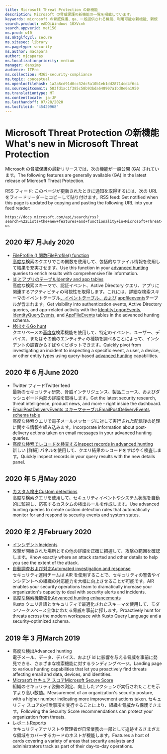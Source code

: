 ```yaml
---
title: Microsoft Threat Protection の新機能
description: Microsoft の脅威保護の新機能の一覧を掲載しています。
keywords: microsoft の脅威保護、ga、一般提供される機能、利用可能な新機能、新規
search.product: eADQiWindows 10XVcnh
search.appverid: met150
ms.prod: w10
ms.mktglfcycl: secure
ms.sitesec: library
ms.pagetype: security
ms.author: macapara
author: mjcaparas
ms.localizationpriority: medium
manager: dansimp
audience: ITPro
ms.collection: M365-security-compliance
ms.topic: conceptual
ms.openlocfilehash: 1a2a8cd91d0cc32dc5a10b1eb1dd28714cd4f6c4
ms.sourcegitcommit: 583fd1ac1f385c58b93bda648907a1bd8e0a1950
ms.translationtype: MT
ms.contentlocale: ja-JP
ms.lasthandoff: 07/28/2020
ms.locfileid: "45429968"
---
```

# <a name="whats-new-in-microsoft-threat-protection"></a><span data-ttu-id="ffea8-104">Microsoft Threat Protection の新機能</span><span class="sxs-lookup"><span data-stu-id="ffea8-104">What's new in Microsoft Threat Protection</span></span>

<span data-ttu-id="ffea8-105">Microsoft の脅威保護の最新リリースでは、次の機能が一般公開 (GA) されています。</span><span class="sxs-lookup"><span data-stu-id="ffea8-105">The following features are generally available (GA) in the latest release of Microsoft Threat Protection.</span></span>

<span data-ttu-id="ffea8-106">RSS フィード: このページが更新されたときに通知を取得するには、次の URL をフィードリーダーにコピーして貼り付けます。</span><span class="sxs-lookup"><span data-stu-id="ffea8-106">RSS feed: Get notified when this page is updated by copying and pasting the following URL into your feed reader:</span></span>
```http
https://docs.microsoft.com/api/search/rss?search=%22Lists+the+new+features+and+functionality+in+Microsoft+Threat+Protection%22&locale=en-us
```
## <a name="july-2020"></a><span data-ttu-id="ffea8-107">2020 年7 月</span><span class="sxs-lookup"><span data-stu-id="ffea8-107">July 2020</span></span>
- [<span data-ttu-id="ffea8-108">FileProfile () 関数</span><span class="sxs-lookup"><span data-stu-id="ffea8-108">FileProfile() function</span></span>](advanced-hunting-fileprofile-function.md) <br> <span data-ttu-id="ffea8-109">[高度な](advanced-hunting-overview.md)検索のクエリでこの関数を使用して、包括的なファイル情報を使用して結果を充実させます。</span><span class="sxs-lookup"><span data-stu-id="ffea8-109">Use this function in your [advanced hunting](advanced-hunting-overview.md) queries to enrich results with comprehensive file information.</span></span>
- [<span data-ttu-id="ffea8-110">Id とアプリのテーブル</span><span class="sxs-lookup"><span data-stu-id="ffea8-110">Identity and app tables</span></span>](advanced-hunting-schema-tables.md)<br> <span data-ttu-id="ffea8-111">高度な検索スキーマで、認証イベント、Active Directory クエリ、アプリに関連するアクティビティの可視性を取得します。これには、詳細な検索スキーマのイベントテーブル[、イベント](advanced-hunting-identityqueryevents-table.md)[テーブル、および](advanced-hunting-identitylogonevents-table.md) [appfileevents](advanced-hunting-appfileevents-table.md)テーブルが含まれます。</span><span class="sxs-lookup"><span data-stu-id="ffea8-111">Get visibility into authentication events, Active Directory queries, and app-related activity with the [IdentityLogonEvents](advanced-hunting-identitylogonevents-table.md), [IdentityQueryEvents](advanced-hunting-identityqueryevents-table.md), and [AppFileEvents](advanced-hunting-appfileevents-table.md) tables in the advanced hunting schema.</span></span>
- [<span data-ttu-id="ffea8-112">検出する</span><span class="sxs-lookup"><span data-stu-id="ffea8-112">Go hunt</span></span>](advanced-hunting-go-hunt.md)<br> <span data-ttu-id="ffea8-113">クエリベースの[高度な](advanced-hunting-overview.md)検索機能を使用して、特定のイベント、ユーザー、デバイス、またはその他のエンティティの種類を調べることによって、インシデントの調査からすばやくピボットできます。</span><span class="sxs-lookup"><span data-stu-id="ffea8-113">Quickly pivot from investigating an incident to inspecting a specific event, a user, a device, or other entity types using query-based [advanced hunting](advanced-hunting-overview.md) capabilities.</span></span>

## <a name="june-2020"></a><span data-ttu-id="ffea8-114">2020 年 6 月</span><span class="sxs-lookup"><span data-stu-id="ffea8-114">June 2020</span></span>
- <span data-ttu-id="ffea8-115">Twitter フィード</span><span class="sxs-lookup"><span data-stu-id="ffea8-115">Twitter feed</span></span> <br> <span data-ttu-id="ffea8-116">最新のセキュリティ研究、脅威インテリジェンス、製品ニュース、およびダッシュボード内部の詳細を取得します。</span><span class="sxs-lookup"><span data-stu-id="ffea8-116">Get the latest security research, threat intelligence, product news, and more - right inside the dashboard.</span></span>
- [<span data-ttu-id="ffea8-117">EmailPostDeliveryEvents スキーマテーブル</span><span class="sxs-lookup"><span data-stu-id="ffea8-117">EmailPostDeliveryEvents schema table</span></span>](advanced-hunting-emailpostdeliveryevents-table.md) <br> <span data-ttu-id="ffea8-118">高度な検索クエリで電子メールメッセージに対して実行された配信後の処理に関する情報を組み込みます。</span><span class="sxs-lookup"><span data-stu-id="ffea8-118">Incorporate information about post-delivery actions taken on email messages in your advanced hunting queries.</span></span>
- [<span data-ttu-id="ffea8-119">高度な検索でレコードを検査する</span><span class="sxs-lookup"><span data-stu-id="ffea8-119">Inspect records in advanced hunting</span></span>](advanced-hunting-query-results.md#drill-down-from-query-results) <br> <span data-ttu-id="ffea8-120">新しい [詳細] パネルを使用して、クエリ結果のレコードをすばやく検査します。</span><span class="sxs-lookup"><span data-stu-id="ffea8-120">Quickly inspect records in your query results with the new details panel.</span></span>

## <a name="may-2020"></a><span data-ttu-id="ffea8-121">2020 年 5 月</span><span class="sxs-lookup"><span data-stu-id="ffea8-121">May 2020</span></span>
- [<span data-ttu-id="ffea8-122">カスタム検出</span><span class="sxs-lookup"><span data-stu-id="ffea8-122">Custom detections</span></span>](custom-detections-overview.md) <br> <span data-ttu-id="ffea8-123">高度な検索クエリを使用して、セキュリティイベントやシステム状態を自動的に監視し、応答するカスタムの検出ルールを作成します。</span><span class="sxs-lookup"><span data-stu-id="ffea8-123">Use advanced hunting queries to create custom detection rules that automatically monitor for and respond to security events and system states.</span></span>

## <a name="february-2020"></a><span data-ttu-id="ffea8-124">2020 年 2 月</span><span class="sxs-lookup"><span data-stu-id="ffea8-124">February 2020</span></span>
- [<span data-ttu-id="ffea8-125">インシデント</span><span class="sxs-lookup"><span data-stu-id="ffea8-125">Incidents</span></span>](incidents-overview.md) <br> <span data-ttu-id="ffea8-126">攻撃が開始された場所とその他の詳細を正確に把握して、攻撃の範囲を確認します。</span><span class="sxs-lookup"><span data-stu-id="ffea8-126">Know exactly where an attack started and other details to help you see the extent of the attack.</span></span>
- [<span data-ttu-id="ffea8-127">自動調査および対応</span><span class="sxs-lookup"><span data-stu-id="ffea8-127">Automated investigation and response</span></span>](mtp-autoir.md) <br> <span data-ttu-id="ffea8-128">セキュリティ運用チームは AIR を使用することで、セキュリティの警告やインシデントへの組織の対応能力を大幅に向上させることが可能です。</span><span class="sxs-lookup"><span data-stu-id="ffea8-128">AIR enables your security operations team to dramatically increase your organization's capacity to deal with security alerts and incidents.</span></span>
- [<span data-ttu-id="ffea8-129">高度な検索機能強化</span><span class="sxs-lookup"><span data-stu-id="ffea8-129">Advanced hunting enhancements</span></span>](advanced-hunting-overview.md) <br> <span data-ttu-id="ffea8-130">Kusto クエリ言語とセキュリティで最適化されたスキーマを使用して、モダンワークスペース全体にわたる脅威を事前に探します。</span><span class="sxs-lookup"><span data-stu-id="ffea8-130">Proactively hunt for threats across the modern workspace with Kusto Query Language and a security-optimized schema.</span></span>

## <a name="march-2019"></a><span data-ttu-id="ffea8-131">2019 年 3 月</span><span class="sxs-lookup"><span data-stu-id="ffea8-131">March 2019</span></span>
- <span data-ttu-id="ffea8-132">高度な検出</span><span class="sxs-lookup"><span data-stu-id="ffea8-132">Advanced hunting</span></span> <br> <span data-ttu-id="ffea8-133">電子メール、データ、デバイス、および id に影響を与える脅威を事前に発見できる、さまざまな検索機能に対するランディングページ。</span><span class="sxs-lookup"><span data-stu-id="ffea8-133">Landing page to various hunting capabilities that let you proactively find threats affecting email and data, devices, and identities.</span></span>
- [<span data-ttu-id="ffea8-134">Microsoft セキュア スコア</span><span class="sxs-lookup"><span data-stu-id="ffea8-134">Microsoft Secure Score</span></span>](microsoft-secure-score.md) <br> <span data-ttu-id="ffea8-135">組織のセキュリティ姿勢の測定、向上したアクションが実行されたことを示すより高い数値。</span><span class="sxs-lookup"><span data-stu-id="ffea8-135">Measurement of an organization's security posture, with a higher number indicating more improvement actions taken.</span></span> <span data-ttu-id="ffea8-136">セキュリティ スコアの推奨事項を実行することにより、組織を脅威から保護できます。</span><span class="sxs-lookup"><span data-stu-id="ffea8-136">Following the Security Score recommendations can protect your organization from threats.</span></span> 
- [<span data-ttu-id="ffea8-137">レポート</span><span class="sxs-lookup"><span data-stu-id="ffea8-137">Reports</span></span>](monitoring-and-reporting.md) <br>  <span data-ttu-id="ffea8-138">セキュリティアナリストや管理者が日常業務の一部として追跡するさまざまな領域をカバーするカードのホストが機能します。</span><span class="sxs-lookup"><span data-stu-id="ffea8-138">Features a host of cards covering a variety of areas that security analysts and administrators track as part of their day-to-day operations.</span></span>
